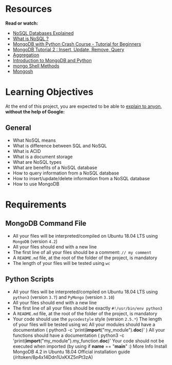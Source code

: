 # Resources

**Read or watch:**
- [NoSQL Databases Explained]()
- [What is NoSQL ?]()
- [MongoDB with Python Crash Course - Tutorial for Beginners]()
- [MongoDB Tutorial 2 : Insert, Update, Remove, Query]()
- [Aggregation]()
- [Introduction to MongoDB and Python]()
- [mongo Shell Methods]()
- [Mongosh]()

# Learning Objectives
At the end of this project, you are expected to be able to [explain to anyon](), **without the help of Google:**

## General
- What NoSQL means
- What is difference between SQL and NoSQL
- What is ACID
- What is a document storage
- What are NoSQL types
- What are benefits of a NoSQL database
- How to query information from a NoSQL database
- How to insert/update/delete information from a NoSQL database
- How to use MongoDB

# Requirements

## MongoDB Command File
- All your files will be interpreted/compiled on Ubuntu 18.04 LTS using `MongoDB` (version `4.2`)
- All your files should end with a new line
- The first line of all your files should be a comment: `// my comment`
- A `README.md` file, at the root of the folder of the project, is mandatory
- The length of your files will be tested using `wc`

## Python Scripts
- All your files will be interpreted/compiled on Ubuntu 18.04 LTS using `python3` (version `3.7`) and `PyMongo` (version `3.10`)
- All your files should end with a new line
- The first line of all your files should be exactly `#!/usr/bin/env python3`
- A `README.md` file, at the root of the folder of the project, is mandatory
- Your code should use the `pycodestyle` style (version `2.5.*`)
The length of your files will be tested using wc
All your modules should have a documentation ( python3 -c
'print(__import__("my_module").__doc__)' )
All your functions should have a documentation ( python3 -c
'print(__import__("my_module").my_function.__doc__)'
Your code should not be executed when imported (by using if __name__ == "__main__" :)
More Info
Install MongoDB 4.2 in Ubuntu 18.04
Official installation guide (/rltoken/8p4x14Ddn1UxKXZ5nPt3zA)
